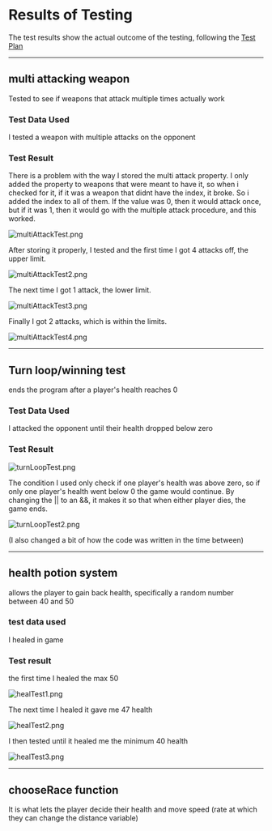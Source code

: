 # Results of Testing

The test results show the actual outcome of the testing, following the [Test Plan](test-plan.md)

---

## multi attacking weapon

Tested to see if weapons that attack multiple times actually work

### Test Data Used

I tested a weapon with multiple attacks on the opponent

### Test Result

There is a problem with the way I stored the multi attack property. I only added the property to weapons that were meant to have it, so when i checked for it, if it was a weapon that didnt have the index, it broke. So i added the index to all of them. If the value was 0, then it would attack once, but if it was 1, then it would go with the multiple attack procedure, and this worked.

![multiAttackTest.png](screenshots/multiAttackTest.png)

After storing it properly, I tested and the first time I got 4 attacks off, the upper limit.

![multiAttackTest2.png](screenshots/multiAttackTest2.png)

The next time I got 1 attack, the lower limit.

![multiAttackTest3.png](screenshots/multiAttackTest3.png)

Finally I got 2 attacks, which is within the limits.

![multiAttackTest4.png](screenshots/multiAttackTest4.png)

---

## Turn loop/winning test

ends the program after a player's health reaches 0

### Test Data Used

I attacked the opponent until their health dropped below zero

### Test Result

![turnLoopTest.png](screenshots/turnLoopTest.png)

The condition I used only check if one player's health was above zero, so if only one player's health went below 0 the game would continue. By changing the || to an &&, it makes it so that when either player dies, the game ends.

![turnLoopTest2.png](screenshots/turnLoopTest2.png)

(I also changed a bit of how the code was written in the time between)

---

## health potion system

allows the player to gain back health, specifically a random number between 40 and 50

### test data used

I healed in game 

### Test result

the first time I healed the max 50

![healTest1.png](screenshots/healTest1.png)

The next time I healed it gave me 47 health

![healTest2.png](screenshots/healTest2.png)

I then tested until it healed me the minimum 40 health

![healTest3.png](screenshots/healTest3.png)

---

## chooseRace function

It is what lets the player decide their health and move speed (rate at which they can change the distance variable)